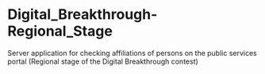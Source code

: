 # Digital_Breakthrough-Regional_Stage
Server application for checking affiliations of persons on the public services portal (Regional stage of the Digital Breakthrough contest)
